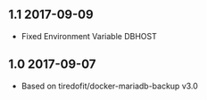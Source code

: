 ## 1.1 2017-09-09 <dave at tiredofit dot ca>

* Fixed Environment Variable DBHOST

## 1.0 2017-09-07 <dave at tiredofit dot ca>
* Based on tiredofit/docker-mariadb-backup v3.0

